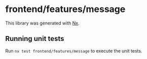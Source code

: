 # frontend/features/message

This library was generated with [Nx](https://nx.dev).

## Running unit tests

Run `nx test frontend/features/message` to execute the unit tests.
